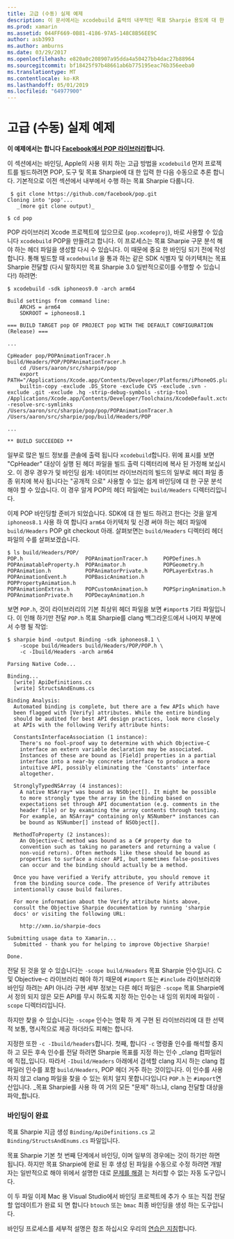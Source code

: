 ```yaml
---
title: 고급 (수동) 실제 예제
description: 이 문서에서는 xcodebuild 출력의 내부적인 목표 Sharpie 용도에 대 한 정보를 제공 하는 목표 Sharpie 대 한 입력으로 사용 하는 방법을 설명 합니다.
ms.prod: xamarin
ms.assetid: 044FF669-0B81-4186-97A5-148C8B56EE9C
author: asb3993
ms.author: amburns
ms.date: 03/29/2017
ms.openlocfilehash: e820a0c208907a95dda4a50427bb4dac27b88964
ms.sourcegitcommit: bf18425f97b48661ab6b775195eac76b356eeba0
ms.translationtype: MT
ms.contentlocale: ko-KR
ms.lasthandoff: 05/01/2019
ms.locfileid: "64977900"
---
```

# <a name="advanced-manual-real-world-example"></a>고급 (수동) 실제 예제

**이 예제에서는 합니다 [Facebook에서 POP 라이브러리](https://github.com/facebook/pop)합니다.**

이 섹션에서는 바인딩, Apple의 사용 위치 하는 고급 방법을 `xcodebuild` 먼저 프로젝트를 빌드하려면 POP, 도구 및 목표 Sharpie에 대 한 입력 한 다음 수동으로 추론 합니다. 기본적으로 이전 섹션에서 내부에서 수행 하는 목표 Sharpie 다룹니다.

```
 $ git clone https://github.com/facebook/pop.git
Cloning into 'pop'...
   _(more git clone output)_

$ cd pop
```

POP 라이브러리 Xcode 프로젝트에 있으므로 (`pop.xcodeproj`), 바로 사용할 수 있습니다 `xcodebuild` POP을 만들려고 합니다. 이 프로세스는 목표 Sharpie 구문 분석 해야 하는 헤더 파일을 생성할 다시 수 있습니다. 이 때문에 중요 한 바인딩 되기 전에 작성 합니다. 통해 빌드할 때 `xcodebuild` 을 통과 하는 같은 SDK 식별자 및 아키텍처는 목표 Sharpie 전달할 (다시 말하지만 목표 Sharpie 3.0 일반적으로이를 수행할 수 있습니다!) 하려면:

```
$ xcodebuild -sdk iphoneos9.0 -arch arm64

Build settings from command line:
    ARCHS = arm64
    SDKROOT = iphoneos8.1
 
=== BUILD TARGET pop OF PROJECT pop WITH THE DEFAULT CONFIGURATION (Release) ===
 
...
 
CpHeader pop/POPAnimationTracer.h build/Headers/POP/POPAnimationTracer.h
    cd /Users/aaron/src/sharpie/pop
    export PATH="/Applications/Xcode.app/Contents/Developer/Platforms/iPhoneOS.platform/Developer/usr/bin:/Applications/Xcode.app/Contents/Developer/usr/bin:/Users/aaron/bin::/usr/local/bin:/usr/bin:/bin:/usr/sbin:/sbin:/opt/X11/bin:/usr/local/git/bin:/Users/aaron/.rvm/bin"
    builtin-copy -exclude .DS_Store -exclude CVS -exclude .svn -exclude .git -exclude .hg -strip-debug-symbols -strip-tool /Applications/Xcode.app/Contents/Developer/Toolchains/XcodeDefault.xctoolchain/usr/bin/strip -resolve-src-symlinks /Users/aaron/src/sharpie/pop/pop/POPAnimationTracer.h /Users/aaron/src/sharpie/pop/build/Headers/POP
 
...
 
** BUILD SUCCEEDED **
```

일부로 많은 빌드 정보를 콘솔에 출력 됩니다 `xcodebuild`합니다. 위에 표시를 보면 "CpHeader" 대상이 실행 된 헤더 파일을 빌드 출력 디렉터리에 복사 된 가정해 보십시오. 이 경우 경우가 및 바인딩 쉽게: 네이티브 라이브러리의 빌드의 일부로 헤더 파일 종종 위치에 복사 됩니다는 "공개적 으로" 사용할 수 있는 쉽게 바인딩에 대 한 구문 분석 해야 할 수 있습니다. 이 경우 알게 POP의 헤더 파일에는 `build/Headers` 디렉터리입니다.

이제 POP 바인딩할 준비가 되었습니다. SDK에 대 한 빌드 하려고 한다는 것을 알게 `iphoneos8.1` 사용 하 여 합니다 `arm64` 아키텍처 및 신경 써야 하는 헤더 파일에 `build/Headers` POP git checkout 아래. 살펴보면는 `build/Headers` 디렉터리 헤더 파일의 수를 살펴보겠습니다.

```
$ ls build/Headers/POP/
POP.h                    POPAnimationTracer.h     POPDefines.h
POPAnimatableProperty.h  POPAnimator.h            POPGeometry.h
POPAnimation.h           POPAnimatorPrivate.h     POPLayerExtras.h
POPAnimationEvent.h      POPBasicAnimation.h      POPPropertyAnimation.h
POPAnimationExtras.h     POPCustomAnimation.h     POPSpringAnimation.h
POPAnimationPrivate.h    POPDecayAnimation.h
```

보면 `POP.h`, 것이 라이브러리의 기본 최상위 헤더 파일을 보면 `#import`s 기타 파일입니다. 이 인해 하기만 전달 `POP.h` 목표 Sharpie를 clang 백그라운드에서 나머지 부분에서 수행 될 작업:

```
$ sharpie bind -output Binding -sdk iphoneos8.1 \
    -scope build/Headers build/Headers/POP/POP.h \
    -c -Ibuild/Headers -arch arm64

Parsing Native Code...

Binding...
  [write] ApiDefinitions.cs
  [write] StructsAndEnums.cs

Binding Analysis:
  Automated binding is complete, but there are a few APIs which have
  been flagged with [Verify] attributes. While the entire binding
  should be audited for best API design practices, look more closely
  at APIs with the following Verify attribute hints:

  ConstantsInterfaceAssociation (1 instance):
    There's no fool-proof way to determine with which Objective-C
    interface an extern variable declaration may be associated.
    Instances of these are bound as [Field] properties in a partial
    interface into a near-by concrete interface to produce a more
    intuitive API, possibly eliminating the 'Constants' interface
    altogether.

  StronglyTypedNSArray (4 instances):
    A native NSArray* was bound as NSObject[]. It might be possible
    to more strongly type the array in the binding based on
    expectations set through API documentation (e.g. comments in the
    header file) or by examining the array contents through testing.
    For example, an NSArray* containing only NSNumber* instances can
    be bound as NSNumber[] instead of NSObject[].

  MethodToProperty (2 instances):
    An Objective-C method was bound as a C# property due to
    convention such as taking no parameters and returning a value (
    non-void return). Often methods like these should be bound as
    properties to surface a nicer API, but sometimes false-positives
    can occur and the binding should actually be a method.

  Once you have verified a Verify attribute, you should remove it
  from the binding source code. The presence of Verify attributes
  intentionally cause build failures.

  For more information about the Verify attribute hints above,
  consult the Objective Sharpie documentation by running 'sharpie
  docs' or visiting the following URL:

    http://xmn.io/sharpie-docs

Submitting usage data to Xamarin...
  Submitted - thank you for helping to improve Objective Sharpie!

Done.
```

전달 된 것을 알 수 있습니다는 `-scope build/Headers` 목표 Sharpie 인수입니다. C 및 Objective-c 라이브러리 해야 하기 때문에 `#import` 또는 `#include` 라이브러리와 바인딩 하려는 API 아니라 구현 세부 정보는 다른 헤더 파일은 `-scope` 목표 Sharpie에서 정의 되지 않은 모든 API를 무시 하도록 지정 하는 인수는 내 임의 위치에 파일이 `-scope` 디렉터리입니다.

하지만 찾을 수 있습니다는 `-scope` 인수는 명확 하 게 구현 된 라이브러리에 대 한 선택적 보통, 명시적으로 제공 하더라도 피해는 합니다.

지정한 또한 `-c -Ibuild/headers`합니다. 첫째, 합니다 `-c` 명령줄 인수를 해석할 중지 하 고 모든 후속 인수를 전달 하려면 Sharpie 목표를 지정 하는 인수 _clang 컴파일러에 직접_입니다. 따라서 `-Ibuild/Headers` 아래에서 검색할 clang 지시 하는 clang 컴파일러 인수를 포함 `build/Headers`, POP 헤더 거주 하는 것이입니다. 이 인수를 사용 하지 않고 clang 파일을 찾을 수 있는 위치 알지 못합니다입니다 `POP.h` 는 `#import`연산입니다. _목표 Sharpie를 사용 하 여 거의 모든 "문제" 하느냐, clang 전달할 대상을 파악_합니다.

### <a name="completing-the-binding"></a>바인딩이 완료

목표 Sharpie 지금 생성 `Binding/ApiDefinitions.cs` 고 `Binding/StructsAndEnums.cs` 파일입니다.

목표 Sharpie 기본 첫 번째 단계에서 바인딩, 이며 일부의 경우에는 것이 하기만 하면 됩니다. 하지만 목표 Sharpie에 완료 된 후 생성 된 파일을 수동으로 수정 하려면 개발자는 일반적으로 해야 위에서 설명한 대로 [문제를 해결](~/cross-platform/macios/binding/objective-sharpie/platform/apidefinitions-structsandenums.md) 는 처리할 수 없는 자동 도구입니다.

이 두 파일 이제 Mac 용 Visual Studio에서 바인딩 프로젝트에 추가 수 또는 직접 전달할 업데이트가 완료 되 면 합니다 `btouch` 또는 `bmac` 최종 바인딩을 생성 하는 도구입니다.

바인딩 프로세스를 세부적 설명은 참조 하십시오 우리의 [연습은 지침](~/ios/platform/binding-objective-c/walkthrough.md)합니다.
